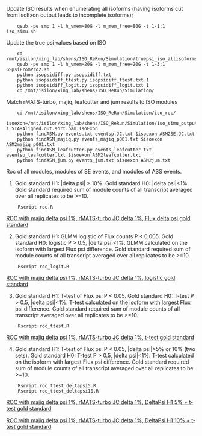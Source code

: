 Update ISO results when enumerating all isoforms (having isoforms cut from IsoExon output leads to incomplete isoforms);


        qsub -pe smp 1 -l h_vmem=80G -l m_mem_free=80G -t 1-1:1 iso_simu.sh

Update the true psi values based on ISO

        cd /mnt/isilon/xing_lab/shens/ISO_ReRun/Simulation/truepsi_iso_allisoforms
        qsub -pe smp 1 -l h_vmem=20G -l m_mem_free=20G -t 1-3:1 GSpsiFromPro2.sh
        python isopsidiff.py isopsidiff.txt
        python isopsidiff_ttest.py isopsidiff_ttest.txt 1
        python isopsidiff_logit.py isopsidiff_logit.txt 1
        cd /mnt/isilon/xing_lab/shens/ISO_ReRun/Simulation/

Match rMATS-turbo, majiq, leafcutter and jum results to ISO modules

        cd /mnt/isilon/xing_lab/shens/ISO_ReRun/Simulation/iso_roc/
        isoexon=/mnt/isilon/xing_lab/shens/ISO_ReRun/Simulation/iso_simu_output_noveljuc_allisoforms/ISO_module/GS689.LI-1_STARAligned.out.sort.bam.IsoExon
        python findASM.py events.txt eventsp.JC.txt $isoexon ASM2SE.JC.txt
        python findASM_majiq.py events_majiq_p001.txt $isoexon ASM2majiq_p001.txt
        python findASM_leafcutter.py events_leafcutter.txt eventsp_leafcutter.txt $isoexon ASM2leafcutter.txt
        python findASM_jum.py events_jum.txt $isoexon ASM2jum.txt

Roc of all modules, modules of SE events, and modules of ASS events. 

1. Gold standard H1: |delta psi| > 10%. Gold standard H0: |delta psi|<1%. Gold standard required sum of module counts of all transcript averaged over all replicates to be >=10.

        Rscript roc.R


[ROC with majiq delta psi 1%, rMATS-turbo JC delta 1%, Flux delta psi gold standard](https://drive.google.com/open?id=1uRmRe-XVNnQcmSBlaBiBJZFYptsq3smg)

2. Gold standard H1: GLMM logistic of Flux counts P < 0.005. Gold standard H0: logistic P > 0.5, |delta psi|<1%. GLMM calculated on the isoform with largest Flux psi difference. Gold standard required sum of module counts of all transcript averaged over all replicates to be >=10.

        Rscript roc_logit.R

[ROC with majiq delta psi 1%, rMATS-turbo JC delta 1%, logistic gold standard](https://drive.google.com/open?id=1UgVUlBScd97POvSeBbXBNKC6tI__Jhia)

3. Gold standard H1: T-test of Flux psi P < 0.05. Gold standard H0: T-test P > 0.5, |delta psi|<1%. T-test calculated on the isoform with largest Flux psi difference. Gold standard required sum of module counts of all transcript averaged over all replicates to be >=10.

        Rscript roc_ttest.R

[ROC with majiq delta psi 1%, rMATS-turbo JC delta 1%, t-test gold standard](https://drive.google.com/open?id=16jIRMUjSKBwQbXO0ruO_oe1krx_0UkOo)


4. Gold standard H1: T-test of Flux psi P < 0.05, |delta psi|>5% or 10% (two sets). Gold standard H0: T-test P > 0.5, |delta psi|<1%. T-test calculated on the isoform with largest Flux psi difference. Gold standard required sum of module counts of all transcript averaged over all replicates to be >=10.

        Rscript roc_ttest_deltapsi5.R
        Rscript roc_ttest_deltapsi10.R

[ROC with majiq delta psi 1%, rMATS-turbo JC delta 1%, DeltaPsi H1 5% + t-test gold standard](https://drive.google.com/open?id=1YUcBgKqCL9dpe1J2ITmJru_DGMH_yYqw)

[ROC with majiq delta psi 1%, rMATS-turbo JC delta 1%, DeltaPsi H1 10% + t-test gold standard](https://drive.google.com/open?id=1Fiv1olgv4CUxV2LeH-E0dqf7eaxzZ4Gw)

